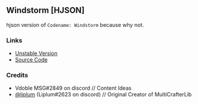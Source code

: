 ## Windstorm [HJSON]

hjson version of `Codename: Windstorm` because why not.

### Links

- [Unstable Version](https://github.com/driftheque/WindstormHJSON/actions)
- [Source Code](https://github.com/driftheque/WindstormHJSON/archive/refs/heads/main.zip)

### Credits

- Vdoble MSG#2849 on discord // Content Ideas
- [@liplum](github.com/liplum) (Liplum#2623 on discord) // Original Creator of MultiCrafterLib
